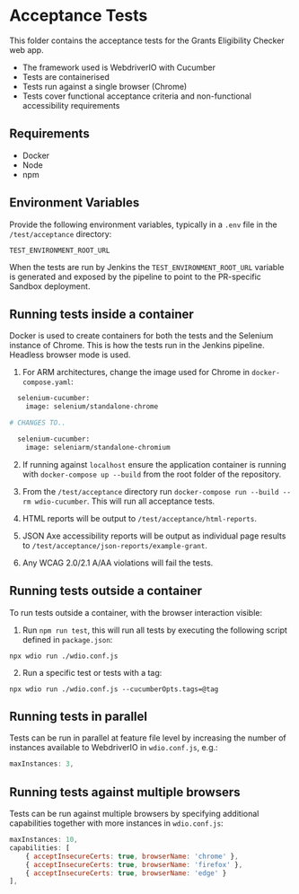 # Acceptance Tests
This folder contains the acceptance tests for the Grants Eligibility Checker web app.
- The framework used is WebdriverIO with Cucumber
- Tests are containerised
- Tests run against a single browser (Chrome)
- Tests cover functional acceptance criteria and non-functional accessibility requirements

## Requirements
- Docker
- Node
- npm

## Environment Variables
Provide the following environment variables, typically in a `.env` file in the `/test/acceptance` directory:

```pwsh
TEST_ENVIRONMENT_ROOT_URL
```

When the tests are run by Jenkins the `TEST_ENVIRONMENT_ROOT_URL` variable is generated and exposed by the pipeline to point to the PR-specific Sandbox deployment. 

## Running tests inside a container
Docker is used to create containers for both the tests and the Selenium instance of Chrome. This is how the tests run in the Jenkins pipeline. Headless browser mode is used.

1. For ARM architectures, change the image used for Chrome in `docker-compose.yaml`:

```dockerfile
  selenium-cucumber:
    image: selenium/standalone-chrome

# CHANGES TO..

  selenium-cucumber:
    image: seleniarm/standalone-chromium
```   

2. If running against `localhost` ensure the application container is running with `docker-compose up --build` from the root folder of the repository.

3. From the `/test/acceptance` directory run `docker-compose run --build --rm wdio-cucumber`. This will run all acceptance tests.

4. HTML reports will be output to `/test/acceptance/html-reports`.

5. JSON Axe accessibility reports will be output as individual page results to `/test/acceptance/json-reports/example-grant`.

6. Any WCAG 2.0/2.1 A/AA violations will fail the tests.

## Running tests outside a container
To run tests outside a container, with the browser interaction visible:

1. Run `npm run test`, this will run all tests by executing the following script defined in `package.json`:
```pwsh
npx wdio run ./wdio.conf.js
```

2. Run a specific test or tests with a tag:
```pwsh
npx wdio run ./wdio.conf.js --cucumberOpts.tags=@tag
```

## Running tests in parallel
Tests can be run in parallel at feature file level by increasing the number of instances available to WebdriverIO in `wdio.conf.js`, e.g.:
```js
maxInstances: 3,
```

## Running tests against multiple browsers
Tests can be run against multiple browsers by specifying additional capabilities together with more instances in `wdio.conf.js`:
```js
maxInstances: 10,
capabilities: [
    { acceptInsecureCerts: true, browserName: 'chrome' },
    { acceptInsecureCerts: true, browserName: 'firefox' },
    { acceptInsecureCerts: true, browserName: 'edge' }
],
```